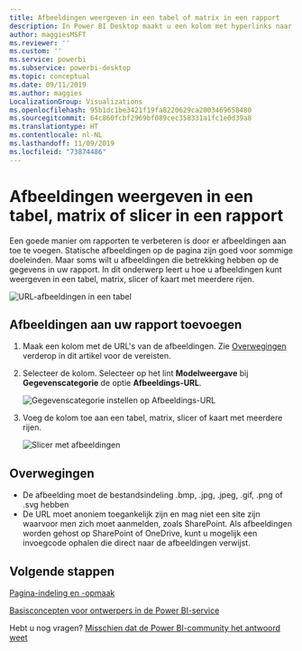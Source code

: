 ```yaml
---
title: Afbeeldingen weergeven in een tabel of matrix in een rapport
description: In Power BI Desktop maakt u een kolom met hyperlinks naar afbeeldingen. Voeg vervolgens in Power BI Desktop of de Power BI-service deze hyperlinks toe aan een tabel, matrix, slicer of kaart met meerdere rijen in een rapport om de afbeelding weer te geven.
author: maggiesMSFT
ms.reviewer: ''
ms.custom: ''
ms.service: powerbi
ms.subservice: powerbi-desktop
ms.topic: conceptual
ms.date: 09/11/2019
ms.author: maggies
LocalizationGroup: Visualizations
ms.openlocfilehash: 95b1dc1be3421f19fa8220629ca2003469658480
ms.sourcegitcommit: 64c860fcbf2969bf089cec358331a1fc1e0d39a8
ms.translationtype: HT
ms.contentlocale: nl-NL
ms.lasthandoff: 11/09/2019
ms.locfileid: "73874486"
---
```

# <a name="display-images-in-a-table-matrix-or-slicer-in-a-report"></a>Afbeeldingen weergeven in een tabel, matrix of slicer in een rapport

Een goede manier om rapporten te verbeteren is door er afbeeldingen aan toe te voegen. Statische afbeeldingen op de pagina zijn goed voor sommige doeleinden. Maar soms wilt u afbeeldingen die betrekking hebben op de gegevens in uw rapport. In dit onderwerp leert u hoe u afbeeldingen kunt weergeven in een tabel, matrix, slicer of kaart met meerdere rijen. 

![URL-afbeeldingen in een tabel](media/power-bi-images-tables/power-bi-url-images-table.png)

## <a name="add-images-to-your-report"></a>Afbeeldingen aan uw rapport toevoegen

1. Maak een kolom met de URL's van de afbeeldingen. Zie [Overwegingen](#considerations) verderop in dit artikel voor de vereisten.

1. Selecteer de kolom. Selecteer op het lint **Modelweergave** bij **Gegevenscategorie** de optie **Afbeeldings-URL**.

    ![Gegevenscategorie instellen op Afbeeldings-URL](media/power-bi-images-tables/power-bi-set-url-image.png)

1. Voeg de kolom toe aan een tabel, matrix, slicer of kaart met meerdere rijen.

    ![Slicer met afbeeldingen](media/power-bi-images-tables/power-bi-url-images-slicer.png)

## <a name="considerations"></a>Overwegingen

- De afbeelding moet de bestandsindeling .bmp, .jpg, .jpeg, .gif, .png of .svg hebben
- De URL moet anoniem toegankelijk zijn en mag niet een site zijn waarvoor men zich moet aanmelden, zoals SharePoint. Als afbeeldingen worden gehost op SharePoint of OneDrive, kunt u mogelijk een invoegcode ophalen die direct naar de afbeeldingen verwijst. 


## <a name="next-steps"></a>Volgende stappen

[Pagina-indeling en -opmaak](/learn/modules/visuals-in-power-bi/12-formatting)

[Basisconcepten voor ontwerpers in de Power BI-service](service-basic-concepts.md)

Hebt u nog vragen? [Misschien dat de Power BI-community het antwoord weet](https://community.powerbi.com/)

